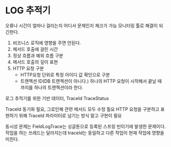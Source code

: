 # LOG 추적기

오류나 시간이 얼마나 걸리는지 어디서 문제인지 체크가 가능
모니터링 툴로 해결이 되긴한다.

1. 비즈니스 로직에 영향을 주면 안된다.
2. 메서드 호출에 걸린 시간
3. 정상 흐름과 예외 흐름 구분
4. 메서드 호출의 깊이 표현
5. HTTP 요청 구분
    - HTTP요청 단위로 특정 아이디 값 확인으로 구분
    - 트랜젝션 ID(DB 트랜젝션이 아니다.) 하나의 HTTP 요청이 시작해서 끝날 때 까지를 하나의 트랜젝션이라 한다.

로그 추적기를 위한 기반 데이터, TraceId TraceStatus

TraceId 동기화 필요, 그로인해 관련 메서드 모두 수정 필요
HTTP 요청을 구분하고 표현하기 위해 TraceId 파라미터로 넘기는 방식 말고 구현이 필요

동시성 문제는 FieldLogTrace는 싱글톤으로 등록된 스프링 빈이기에 발생한 문제이다.
작업을 하는 쓰레드는 달라지는데 traceId는 동일하고 다른 작업이 현재 작업에 영향을 미친다.

